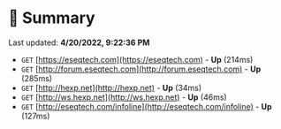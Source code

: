 # 📖 Summary
Last updated: **4/20/2022, 9:22:36 PM**

- `GET` [https://eseqtech.com](https://eseqtech.com) - **Up** (214ms)
- `GET` [http://forum.eseqtech.com](http://forum.eseqtech.com) - **Up** (285ms)
- `GET` [http://hexp.net](http://hexp.net) - **Up** (34ms)
- `GET` [http://ws.hexp.net](http://ws.hexp.net) - **Up** (46ms)
- `GET` [http://eseqtech.com/infoline](http://eseqtech.com/infoline) - **Up** (127ms)

